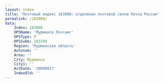 ```yaml
---
layout: index
title: 'Почтовый индекс 183000: отделение почтовой связи Почты России'
permalink: /183000/
data:
    Index: 183000
    OPSName: 'Мурманск Почтамт'
    OPSType: П
    OPSSubm: 183700
    Region: 'Мурманская область'
    Autonom: ''
    Area: ''
    City: Мурманск
    City1: ''
    ActDate: '20090917'
    IndexOld: ''
---
```

